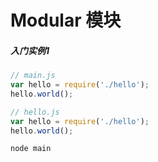# Modular 模块

##### 入门实例1

```js
// main.js
var hello = require('./hello');
hello.world();

// hello.js
var hello = require('./hello');
hello.world();

node main
```